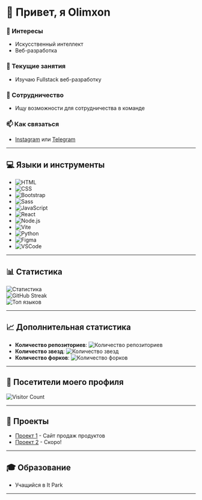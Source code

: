 # 👋 Привет, я Olimxon

### 👀 Интересы
- Искусственный интеллект
- Веб-разработка

### 🌱 Текущие занятия
- Изучаю Fullstack веб-разработку

### 💞️ Сотрудничество
- Ищу возможности для сотрудничества в команде

### 📫 Как связаться
- [Instagram](https://www.instagram.com/olimxon__313) или [Telegram](https://t.me/olimx9n)
---

## 💻 Языки и инструменты
- ![HTML](https://img.shields.io/badge/-HTML-E34F26?style=flat-square&logo=html5&logoColor=white)
- ![CSS](https://img.shields.io/badge/-CSS-1572B6?style=flat-square&logo=css3&logoColor=white)
- ![Bootstrap](https://img.shields.io/badge/-Bootstrap-563D7C?style=flat-square&logo=bootstrap&logoColor=white)
- ![Sass](https://img.shields.io/badge/-Sass-CC6699?style=flat-square&logo=sass&logoColor=white)
- ![JavaScript](https://img.shields.io/badge/-JavaScript-F7DF1E?style=flat-square&logo=javascript&logoColor=black)
- ![React](https://img.shields.io/badge/-React-61DAFB?style=flat-square&logo=react&logoColor=black)
- ![Node.js](https://img.shields.io/badge/-Node.js-339933?style=flat-square&logo=nodedotjs&logoColor=white)
- ![Vite](https://img.shields.io/badge/-Vite-646CFF?style=flat-square&logo=vite&logoColor=white)
- ![Python](https://img.shields.io/badge/-Python-3776AB?style=flat-square&logo=python&logoColor=white)
- ![Figma](https://img.shields.io/badge/-Figma-F24E1E?style=flat-square&logo=figma&logoColor=white)
- ![VSCode](https://img.shields.io/badge/-VS%20Code-007ACC?style=flat-square&logo=visual-studio-code&logoColor=white)

---

## 📊 Статистика
![Статистика](https://github-readme-stats.vercel.app/api?username=olimxon313&show_icons=true&hide_title=true&count_private=true&theme=radical) <br>
![GitHub Streak](https://github-readme-streak-stats.herokuapp.com/?user=olimxon313&theme=radical)<br>
![Топ языков](https://github-readme-stats.vercel.app/api/top-langs/?username=olimxon313&layout=compact&theme=radical)

---

## 📈 Дополнительная статистика
- **Количество репозиториев**: ![Количество репозиториев](https://img.shields.io/badge/Repos-10-brightgreen)
- **Количество звезд**: ![Количество звезд](https://img.shields.io/badge/Stargazers-20-yellow)
- **Количество форков**: ![Количество форков](https://img.shields.io/badge/Forks-5-orange)

---

## 👀 Посетители моего профиля
![Visitor Count](https://profile-counter.glitch.me/olimxon313/count.svg)

---

## 🚀 Проекты
- [Проект 1](https://shopex-r3f2.onrender.com/shop) - Сайт продаж продуктов
- [Проект 2](https://github.com/ваш_проект_2) - Скоро!

---

## 🎓 Образование
- Учащийся в It Park

---
